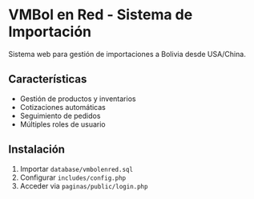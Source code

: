 # VMBol en Red - Sistema de Importación

Sistema web para gestión de importaciones a Bolivia desde USA/China.

## Características
- Gestión de productos y inventarios
- Cotizaciones automáticas
- Seguimiento de pedidos
- Múltiples roles de usuario

## Instalación
1. Importar `database/vmbolenred.sql`
2. Configurar `includes/config.php`
3. Acceder via `paginas/public/login.php`